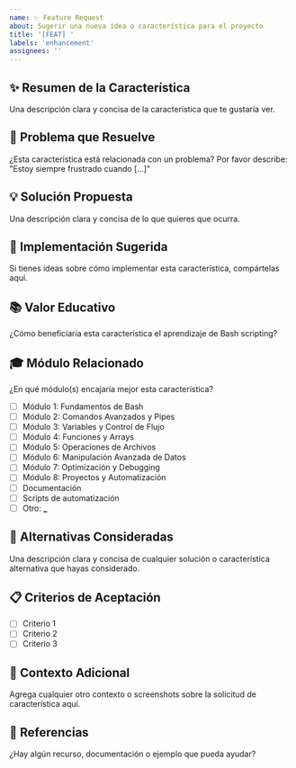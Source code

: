 ```yaml
---
name: ✨ Feature Request
about: Sugerir una nueva idea o característica para el proyecto
title: '[FEAT] '
labels: 'enhancement'
assignees: ''
---
```


## ✨ Resumen de la Característica

Una descripción clara y concisa de la característica que te gustaría ver.

## 🎯 Problema que Resuelve

¿Esta característica está relacionada con un problema? Por favor describe:
"Estoy siempre frustrado cuando [...]"

## 💡 Solución Propuesta

Una descripción clara y concisa de lo que quieres que ocurra.

## 🔧 Implementación Sugerida

Si tienes ideas sobre cómo implementar esta característica, compártelas aquí.

## 📚 Valor Educativo

¿Cómo beneficiaría esta característica el aprendizaje de Bash scripting?

## 🎓 Módulo Relacionado

¿En qué módulo(s) encajaría mejor esta característica?

- [ ] Módulo 1: Fundamentos de Bash
- [ ] Módulo 2: Comandos Avanzados y Pipes
- [ ] Módulo 3: Variables y Control de Flujo
- [ ] Módulo 4: Funciones y Arrays
- [ ] Módulo 5: Operaciones de Archivos
- [ ] Módulo 6: Manipulación Avanzada de Datos
- [ ] Módulo 7: Optimización y Debugging
- [ ] Módulo 8: Proyectos y Automatización
- [ ] Documentación
- [ ] Scripts de automatización
- [ ] Otro: ******\_******

## 🌟 Alternativas Consideradas

Una descripción clara y concisa de cualquier solución o característica alternativa que hayas considerado.

## 📋 Criterios de Aceptación

- [ ] Criterio 1
- [ ] Criterio 2
- [ ] Criterio 3

## 📝 Contexto Adicional

Agrega cualquier otro contexto o screenshots sobre la solicitud de característica aquí.

## 🔗 Referencias

¿Hay algún recurso, documentación o ejemplo que pueda ayudar?

